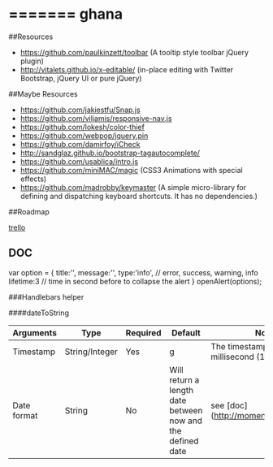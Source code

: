 =======
ghana
=====
##Resources

 - https://github.com/paulkinzett/toolbar (A tooltip style toolbar jQuery plugin)
 - http://vitalets.github.io/x-editable/ (in-place editing with Twitter Bootstrap, jQuery UI or pure jQuery)

##Maybe Resources

 - https://github.com/jakiestfu/Snap.js
 - https://github.com/viljamis/responsive-nav.js
 - https://github.com/lokesh/color-thief
 - https://github.com/webpop/jquery.pin
 - https://github.com/damirfoy/iCheck
 - http://sandglaz.github.io/bootstrap-tagautocomplete/
 - https://github.com/usablica/intro.js
 - https://github.com/miniMAC/magic (CSS3 Animations with special effects)
 - https://github.com/madrobby/keymaster (A simple micro-library for defining and dispatching keyboard shortcuts. It has no dependencies.)


##Roadmap

[trello](https://trello.com/board/ghana/51c429250f27db512d0024cd)

## DOC

  var option = {
    title:'',
    message:'',
    type:'info', // error, success, warning, info
    lifetime:3 // time in second before to collapse the alert
  }
  openAlert(options);

###Handlebars helper

####dateToString


Arguments | Type | Required | Default | Note
------|-----|-----|-----|----
Timestamp | String/Integer | Yes | g | The timestamp must be in millisecond (13 chars)
Date format | String | No | Will return a length date between now and the defined date | see [doc](http://momentjs.com/docs/
